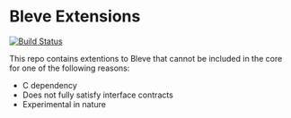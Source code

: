 # Bleve Extensions

[![Build Status](https://travis-ci.org/blevesearch/blevex.svg?branch=master)](https://travis-ci.org/blevesearch/blevex)

This repo contains extentions to Bleve that cannot be included in the core for one of the following reasons:

- C dependency
- Does not fully satisfy interface contracts
- Experimental in nature
